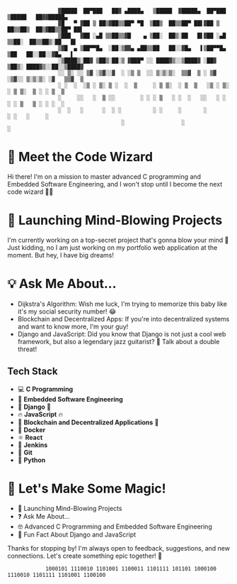 
                    ▓█████  ██▀███   ██▓ ▄████▄   ▒█████  ▓█████▄  ██▀███   ▒█████   ██▓▓█████▄ 
                    ▓█   ▀ ▓██ ▒ ██▒▓██▒▒██▀ ▀█  ▒██▒  ██▒▒██▀ ██▌▓██ ▒ ██▒▒██▒  ██▒▓██▒▒██▀ ██▌
                    ▒███   ▓██ ░▄█ ▒▒██▒▒▓█    ▄ ▒██░  ██▒░██   █▌▓██ ░▄█ ▒▒██░  ██▒▒██▒░██   █▌
                    ▒▓█  ▄ ▒██▀▀█▄  ░██░▒▓▓▄ ▄██▒▒██   ██░░▓█▄   ▌▒██▀▀█▄  ▒██   ██░░██░░▓█▄   ▌
                    ░▒████▒░██▓ ▒██▒░██░▒ ▓███▀ ░░ ████▓▒░░▒████▓ ░██▓ ▒██▒░ ████▓▒░░██░░▒████▓ 
                    ░░ ▒░ ░░ ▒▓ ░▒▓░░▓  ░ ░▒ ▒  ░░ ▒░▒░▒░  ▒▒▓  ▒ ░ ▒▓ ░▒▓░░ ▒░▒░▒░ ░▓   ▒▒▓  ▒ 
                    ░ ░  ░  ░▒ ░ ▒░ ▒ ░  ░  ▒     ░ ▒ ▒░  ░ ▒  ▒   ░▒ ░ ▒░  ░ ▒ ▒░  ▒ ░ ░ ▒  ▒ 
                    ░     ░░   ░  ▒ ░░        ░ ░ ░ ▒   ░ ░  ░   ░░   ░ ░ ░ ░ ▒   ▒ ░ ░ ░  ░ 
                    ░  ░   ░      ░  ░ ░          ░ ░     ░       ░         ░ ░   ░     ░    
                                        ░                  ░                             ░      


# 🤖 Meet the Code Wizard

Hi there! I'm on a mission to master advanced C programming and Embedded Software Engineering, and I won't stop until I become the next code wizard 🧙‍♂️

# 🚀 Launching Mind-Blowing Projects

I'm currently working on a top-secret project that's gonna blow your mind 🤯 Just kidding, no I am just working on my portfolio web application at the moment. But hey, I have big dreams! 

# 💡 Ask Me About...

- Dijkstra's Algorithm: Wish me luck, I'm trying to memorize this baby like it's my social security number! 😂 
- Blockchain and Decentralized Apps: If you're into decentralized systems and want to know more, I'm your guy! 
- Django and JavaScript: Did you know that Django is not just a cool web framework, but also a legendary jazz guitarist? 🎸 Talk about a double threat!

## Tech Stack

- 💻 **C Programming**
- 🔧 **Embedded Software Engineering**
- 🚀 **Django** :snake:
- 🔥 **JavaScript** :fire:
- 🔗 **Blockchain and Decentralized Applications** :link:
- 🐳 **Docker**
- ⚛️ **React**
- 🌊 **Jenkins**
- 💾 **Git**
- 🐍 **Python**

# 🎉 Let's Make Some Magic!

- :rocket: Launching Mind-Blowing Projects
- :question: Ask Me About...
- :nerd_face: Advanced C Programming and Embedded Software Engineering
- :musical_note: Fun Fact About Django and JavaScript

Thanks for stopping by! I'm always open to feedback, suggestions, and new connections. Let's create something epic together! 🚀





                1000101 1110010 1101001 1100011 1101111 101101 1000100 1110010 1101111 1101001 1100100
                 
                                                                                        


                                              
                                                                                                                                                        
